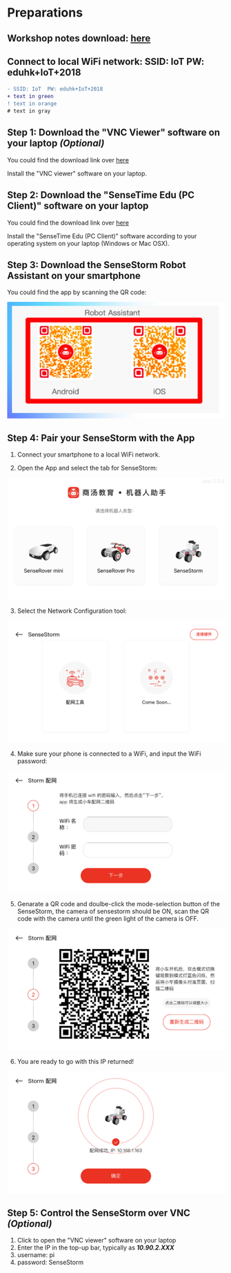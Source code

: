 
# Preparations

## Workshop notes download: [here](https://github.com/yzhang0301/codes/blob/master/EduHK_training_v1.pdf/)

## Connect to local WiFi network: SSID: IoT  PW: eduhk+IoT+2018

```diff
- SSID: IoT  PW: eduhk+IoT+2018
+ text in green
! text in orange
# text in gray
```

## Step 1: Download the "VNC Viewer" software on your laptop _(Optional)_
You could find the download link over [here](https://www.realvnc.com/en/connect/download/viewer/windows/)

Install the "VNC viewer" software on your laptop.

## Step 2: Download the "SenseTime Edu (PC Client)" software on your laptop
You could find the download link over [here](https://hk.study.sensetime.com/download/)

Install the "SenseTime Edu (PC Client)" software according to your operating system on your laptop (Windows or Mac OSX).

## Step 3: Download the SenseStorm Robot Assistant on your smartphone 
You could find the app by scanning the QR code:

![QR code](./support/vnc.png)

## Step 4: Pair your SenseStorm with the App
1. Connect your smartphone to a local WiFi network.

2. Open the App and select the tab for SenseStorm:

![step 1](./support/app1.png)

3. Select the Network Configuration tool:

![step 2](./support/app2.png)

4. Make sure your phone is connected to a WiFi, and input the WiFi password:

![step 3](./support/app3.png)

5. Genarate a QR code and doulbe-click the mode-selection button of the SenseStorm, the camera of sensestorm should be ON, scan the QR code with the camera until the green light of the camera is OFF.

![step 4](./support/app4.png)

6. You are ready to go with this IP returned!

![step 5](./support/app5.png)

## Step 5: Control the SenseStorm over VNC _(Optional)_
1. Click to open the "VNC viewer" software on your laptop
1. Enter the IP in the top-up bar, typically as ***10.90.2.XXX***
2. username: pi
3. password: SenseStorm
